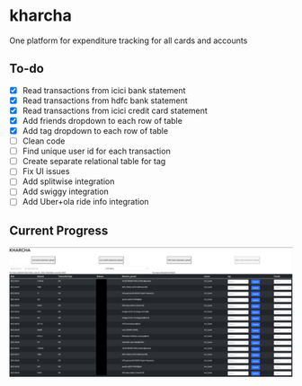 # kharcha
One platform for expenditure tracking for all cards and accounts

## To-do
- [x] Read transactions from icici bank statement
- [x] Read transactions from hdfc bank statement
- [x] Read transactions from icici credit card statement
- [x] Add friends dropdown to each row of table
- [x] Add tag dropdown to each row of table
- [ ] Clean code
- [ ] Find unique user id for each transaction
- [ ] Create separate relational table for tag
- [ ] Fix UI issues
- [ ] Add splitwise integration
- [ ] Add swiggy integration
- [ ] Add Uber+ola ride info integration

## Current Progress
<img src="https://github.com/pranavjadhav001/kharcha/blob/master/screenshots/2022-11-19_20-36.png"> 
